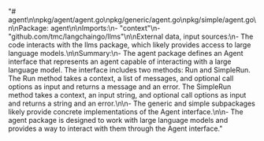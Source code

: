 "# agent\n\npkg/agent/agent.go\npkg/generic/agent.go\npkg/simple/agent.go\n\nPackage: agent\n\nImports:\n- \"context\"\n- \"github.com/tmc/langchaingo/llms\"\n\nExternal data, input sources:\n- The code interacts with the llms package, which likely provides access to large language models.\n\nSummary:\n- The agent package defines an Agent interface that represents an agent capable of interacting with a large language model. The interface includes two methods: Run and SimpleRun. The Run method takes a context, a list of messages, and optional call options as input and returns a message and an error. The SimpleRun method takes a context, an input string, and optional call options as input and returns a string and an error.\n\n- The generic and simple subpackages likely provide concrete implementations of the Agent interface.\n\n- The agent package is designed to work with large language models and provides a way to interact with them through the Agent interface."